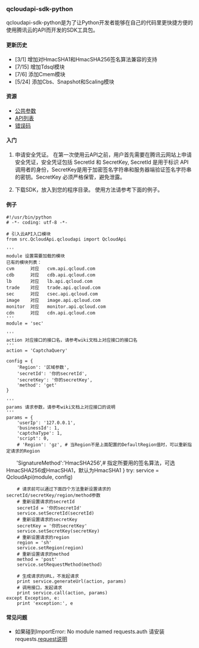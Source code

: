 ### qcloudapi-sdk-python

qcloudapi-sdk-python是为了让Python开发者能够在自己的代码里更快捷方便的使用腾讯云的API而开发的SDK工具包。

#### 更新历史

* [3/1] 增加对HmacSHA1和HmacSHA256签名算法兼容的支持
* [7/15] 增加Tdsql模块
* [7/6] 添加Cmem模块
* [5/24] 添加Cbs、Snapshot和Scaling模块

#### 资源

* [公共参数](http://wiki.qcloud.com/wiki/%E5%85%AC%E5%85%B1%E5%8F%82%E6%95%B0)
* [API列表](http://wiki.qcloud.com/wiki/API)
* [错误码](http://wiki.qcloud.com/wiki/%E9%94%99%E8%AF%AF%E7%A0%81)

#### 入门

1. 申请安全凭证。
在第一次使用云API之前，用户首先需要在腾讯云网站上申请安全凭证，安全凭证包括 SecretId 和 SecretKey, SecretId 是用于标识 API 调用者的身份，SecretKey是用于加密签名字符串和服务器端验证签名字符串的密钥。SecretKey 必须严格保管，避免泄露。

2. 下载SDK，放入到您的程序目录。
使用方法请参考下面的例子。

#### 例子

    #!/usr/bin/python
    # -*- coding: utf-8 -*-

    # 引入云API入口模块
    from src.QcloudApi.qcloudapi import QcloudApi

    '''
    module 设置需要加载的模块
    已有的模块列表：
    cvm      对应   cvm.api.qcloud.com
    cdb      对应   cdb.api.qcloud.com
    lb       对应   lb.api.qcloud.com
    trade    对应   trade.api.qcloud.com
    sec      对应   csec.api.qcloud.com
    image    对应   image.api.qcloud.com
    monitor  对应   monitor.api.qcloud.com
    cdn      对应   cdn.api.qcloud.com
    '''
    module = 'sec'

    '''
    action 对应接口的接口名，请参考wiki文档上对应接口的接口名
    '''
    action = 'CaptchaQuery'

    config = {
        'Region': '区域参数',
        'secretId': '你的secretId',
        'secretKey': '你的secretKey',
        'method': 'get'
    }

    '''
    params 请求参数，请参考wiki文档上对应接口的说明
    '''
    params = {
        'userIp': '127.0.0.1',
        'businessId': 1,
        'captchaType': 1,
        'script': 0,
        # 'Region': 'gz', # 当Region不是上面配置的DefaultRegion值时，可以重新指定请求的Region
        'SignatureMethod':'HmacSHA256',# 指定所要用的签名算法，可选HmacSHA256或HmacSHA1，默认为HmacSHA1
    }
    try:
        service = QcloudApi(module, config)

        # 请求前可以通过下面四个方法重新设置请求的secretId/secretKey/region/method参数
        # 重新设置请求的secretId
        secretId = '你的secretId'
        service.setSecretId(secretId)
        # 重新设置请求的secretKey
        secretKey = '你的secretKey'
        service.setSecretKey(secretKey)
        # 重新设置请求的region
        region = 'sh'
        service.setRegion(region)
        # 重新设置请求的method
        method = 'post'
        service.setRequestMethod(method)

        # 生成请求的URL，不发起请求
        print service.generateUrl(action, params)
        # 调用接口，发起请求
        print service.call(action, params)
    except Exception, e:
        print 'exception:', e

#### 常见问题

* 如果碰到ImportError: No module named requests.auth 请安装 requests.[request说明](https://github.com/kennethreitz/requests)
